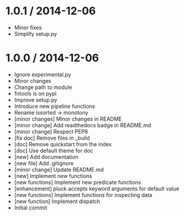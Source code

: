 1.0.1 / 2014-12-06
==================

* Minor fixes
* Simplify setup.py

1.0.0 / 2014-12-06
==================

  * Ignore experimental.py
  * Minor changes
  * Change path to module
  * fntools is on pypi
  * Improve setup.py
  * Introduce new pipeline functions
  * Rename issorted -> monotony
  * [minor changes] Minor changes in README
  * [minor change] Add readthedocs badge in README.md
  * [minor change] Respect PEP8
  * [fix doc] Remove files in _build
  * [doc] Remove quickstart from the index
  * [doc] Use default theme for doc
  * [new] Add documentation
  * [new file] Add .gitignore
  * [minor change] Update README.md
  * [new] Implement new functions
  * [new functions] Implement new predicate functions
  * [enhancement] pluck accepts keyword arguments for default value
  * [new functions] Implement functions for inspecting data
  * [new function] Implement dispatch
  * Initial commit
